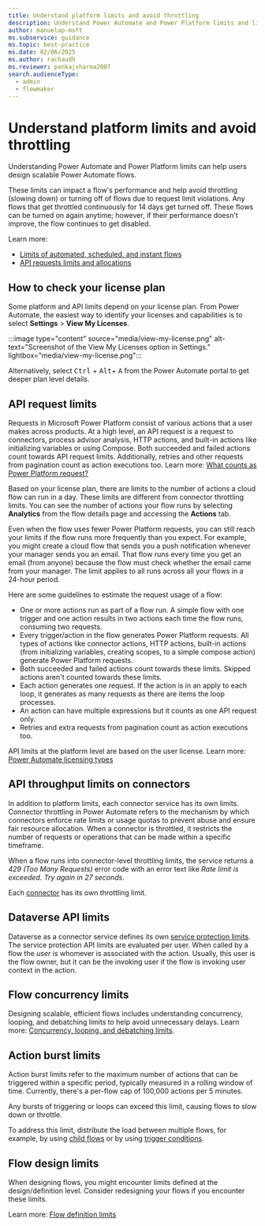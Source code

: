 ```yaml
---
title: Understand platform limits and avoid throttling
description: Understand Power Automate and Power Platform limits and licensing to design scalable flows and avoid throttling.
author: manuelap-msft
ms.subservice: guidance
ms.topic: best-practice
ms.date: 02/06/2025
ms.author: rachaudh
ms.reviewer: pankajsharma2087
search.audienceType: 
  - admin
  - flowmaker
---
```


# Understand platform limits and avoid throttling

Understanding Power Automate and Power Platform limits can help users design scalable Power Automate flows. 

These limits can impact a flow's performance and help avoid throttling (slowing down) or turning off of flows due to request limit violations. Any flows that get throttled continuously for 14 days get turned off. These flows can be turned on again anytime; however, if their performance doesn't improve, the flow continues to get disabled.

Learn more: 

- [Limits of automated, scheduled, and instant flows](/power-automate/limits-and-config)
- [API requests limits and allocations](/power-platform/admin/api-request-limits-allocations)

## How to check your license plan

Some platform and API limits depend on your license plan. From Power Automate, the easiest way to identify your licenses and capabilities is to select **Settings** > **View My Licenses**.

:::image type="content" source="media/view-my-license.png" alt-text="Screenshot of the View My Licenses option in Settings." lightbox="media/view-my-license.png":::

Alternatively, select <kbd>Ctrl</kbd> + <kbd>Alt</kbd>+ <kbd>A</kbd> from the Power Automate portal to get deeper plan level details. 

## API request limits

Requests in Microsoft Power Platform consist of various actions that a user makes across products. At a high level, an API request is a request to connectors, process advisor analysis, HTTP actions, and built-in actions like initializing variables or using Compose. Both succeeded and failed actions count towards API request limits. Additionally, retries and other requests from pagination count as action executions too. Learn more: [What counts as Power Platform request?](/power-platform/admin/power-automate-licensing/types)

Based on your license plan, there are limits to the number of actions a cloud flow can run in a day. These limits are different from connector throttling limits. You can see the number of actions your flow runs by selecting **Analytics** from the flow details page and accessing the **Actions** tab.

Even when the flow uses fewer Power Platform requests, you can still reach your limits if the flow runs more frequently than you expect. For example, you might create a cloud flow that sends you a push notification whenever your manager sends you an email. That flow runs every time you get an email (from anyone) because the flow must check whether the email came from your manager. The limit applies to all runs across all your flows in a 24-hour period. 

Here are some guidelines to estimate the request usage of a flow:

- One or more actions run as part of a flow run. A simple flow with one trigger and one action results in two actions each time the flow runs, consuming two requests.
- Every trigger/action in the flow generates Power Platform requests. All types of actions like connector actions, HTTP actions, built-in actions (from initializing variables, creating scopes, to a simple compose action) generate Power Platform requests. 
- Both succeeded and failed actions count towards these limits. Skipped actions aren't counted towards these limits.
- Each action generates one request. If the action is in an apply to each loop, it generates as many requests as there are items the loop processes.
- An action can have multiple expressions but it counts as one API request only.
- Retries and extra requests from pagination count as action executions too.

API limits at the platform level are based on the user license. Learn more: [Power Automate licensing types](/power-platform/admin/power-automate-licensing/types)

## API throughput limits on connectors

In addition to platform limits, each connector service has its own limits. Connector throttling in Power Automate refers to the mechanism by which connectors enforce rate limits or usage quotas to prevent abuse and ensure fair resource allocation. When a connector is throttled, it restricts the number of requests or operations that can be made within a specific timeframe.

When a flow runs into connector-level throttling limits, the service returns a *429 (Too Many Requests)* error code with an error text like *Rate limit is exceeded. Try again in 27 seconds*.

Each [connector](/connectors/connector-reference/connector-reference-powerautomate-connectors) has its own throttling limit. 

## Dataverse API limits

Dataverse as a connector service defines its own [service protection limits](/power-apps/developer/data-platform/api-limits). The service protection API limits are evaluated per user. When called by a flow the *user* is whomever is associated with the action. Usually, this user is the flow owner, but it can be the invoking user if the flow is invoking user context in the action.

## Flow concurrency limits

Designing scalable, efficient flows includes understanding concurrency, looping, and debatching limits to help avoid unnecessary delays. Learn more: [Concurrency, looping, and debatching limits](/power-automate/limits-and-config#concurrency-looping-and-debatching-limits).

## Action burst limits

Action burst limits refer to the maximum number of actions that can be triggered within a specific period, typically measured in a rolling window of time. Currently, there's a per-flow cap of 100,000 actions per 5 minutes. 

Any bursts of triggering or loops can exceed this limit, causing flows to slow down or throttle.

To address this limit, distribute the load between multiple flows,  for example, by using [child flows](/power-automate/create-child-flows) or by using [trigger conditions](optimize-power-automate-triggers.md).

## Flow design limits

When designing flows, you might encounter limits defined at the design/definition level. Consider redesigning your flows if you encounter these limits.

Learn more: [Flow definition limits](/power-automate/limits-and-config#flow-definition-limits)